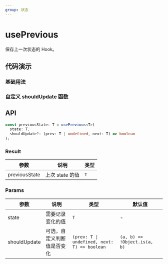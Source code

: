 ```yaml
---
group: 状态
---
```


# usePrevious

保存上一次状态的 Hook。

## 代码演示

### 基础用法

<code src="./demo/demo1.tsx" ></code>

### 自定义 shouldUpdate 函数

<code src="./demo/demo2.tsx" ></code>

## API

```typescript
const previousState: T = usePrevious<T>(
  state: T,
  shouldUpdate?: (prev: T | undefined, next: T) => boolean
);
```

### Result

| 参数          | 说明            | 类型 |
| ------------- | --------------- | ---- |
| previousState | 上次 state 的值 | `T`  |

### Params

| 参数         | 说明                       | 类型                                         | 默认值                       |
| ------------ | -------------------------- | -------------------------------------------- | ---------------------------- |
| state        | 需要记录变化的值           | `T`                                          | -                            |
| shouldUpdate | 可选，自定义判断值是否变化 | `(prev: T \| undefined, next: T) => boolean` | `(a, b) => !Object.is(a, b)` |
